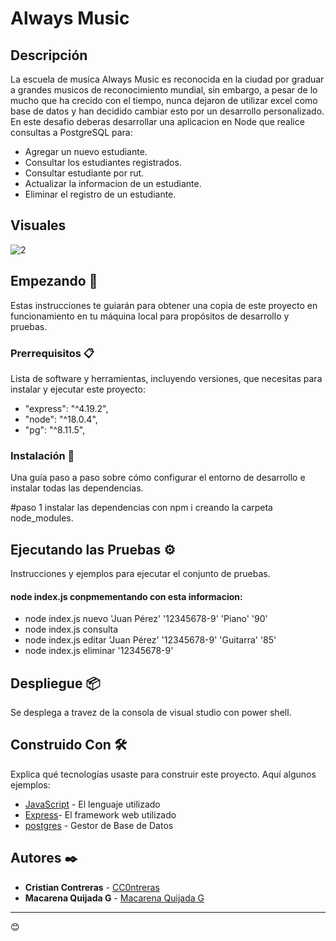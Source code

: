 # Always Music

## Descripción

La escuela de musica Always Music es reconocida en la ciudad por graduar a grandes
musicos de reconocimiento mundial, sin embargo, a pesar de lo mucho que ha crecido con
el tiempo, nunca dejaron de utilizar excel como base de datos y han decidido cambiar esto
por un desarrollo personalizado.
En este desafio deberas desarrollar una aplicacion en Node que realice consultas a
PostgreSQL para:
- Agregar un nuevo estudiante.
- Consultar los estudiantes registrados.
- Consultar estudiante por rut.
- Actualizar la informacion de un estudiante.
- Eliminar el registro de un estudiante.
## Visuales

![2](https://github.com/CC0ntreras/desafio_always_music/assets/50925916/74af4212-071c-4e05-ad2f-013a36e5ebb6)



## Empezando 🚀

Estas instrucciones te guiarán para obtener una copia de este proyecto en funcionamiento en tu máquina local para propósitos de desarrollo y pruebas.

### Prerrequisitos 📋

Lista de software y herramientas, incluyendo versiones, que necesitas para instalar y ejecutar este proyecto:

-  "express": "^4.19.2",
-  "node": "^18.0.4",
-  "pg": "^8.11.5",


### Instalación 🔧

Una guía paso a paso sobre cómo configurar el entorno de desarrollo e instalar todas las dependencias.

#paso 1
instalar las dependencias con npm i creando la carpeta node_modules.

## Ejecutando las Pruebas ⚙️

Instrucciones y ejemplos para ejecutar el conjunto de pruebas.

####  node index.js conpmementando con esta informacion:
- node index.js nuevo 'Juan Pérez' '12345678-9' 'Piano' '90' 
- node index.js consulta
- node index.js editar 'Juan Pérez' '12345678-9' 'Guitarra' '85'
- node index.js eliminar '12345678-9'

## Despliegue 📦

Se desplega a travez de la consola de visual studio con power shell.

## Construido Con 🛠️

Explica qué tecnologías usaste para construir este proyecto. Aquí algunos ejemplos:

- [JavaScript](https://developer.mozilla.org/en-US/docs/Web/JavaScript) - El lenguaje utilizado
- [Express](https://expressjs.com/en/5x/api.html)- El framework web utilizado
- [postgres](https://www.postgresql.org/docs/) - Gestor de Base de Datos

## Autores ✒️

- **Cristian Contreras** - [CC0ntreras](https://github.com/CC0ntreras)
- **Macarena Quijada G** - [Macarena Quijada G](https://github.com/MacarenaQuijadaG)

---

 😊
